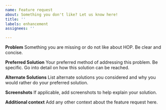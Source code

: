 ```yaml
---
name: Feature request
about: Something you don't like? Let us know here!
title: ''
labels: enhancement
assignees: ''

---
```


<!-- PLEASE MAKE SURE YOUR ISSUE DOESN'T ALREADY EXIST! -->
<!-- PLEASE ASSIGN A RELAVENT LABEL AS DICTATED IN CONTRUBUTING.MD! -->
**Problem**
Something you are missing or do not like about HOP. Be clear and concise.

**Preferred Solution**
Your preferred method of addressing this problem. Be specific. Go into detail on how this solution can be reached.

**Alternate Solutions**
List alternate solutions you considered and why you would rather do your preferred solution.

**Screenshots**
If applicable, add screenshots to help explain your solution.

**Additional context**
Add any other context about the feature request here.
